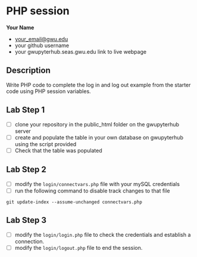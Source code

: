 # PHP session

**Your Name**
  - your_email@gwu.edu
  - your github username
  - your gwupyterhub.seas.gwu.edu link to live webpage
 
## Description
Write PHP code to complete the log in and log out example from the starter code using PHP session variables.
 
## Lab Step 1
  - [ ] clone your repository in the public_html folder on the gwupyterhub server
  - [ ] create and populate the table in your own database on gwupyterhub using the script provided
  - [ ] Check that the table was populated

## Lab Step 2
  - [ ] modify the `login/connectvars.php` file with your mySQL credentials
  - [ ] run the following command to disable track changes to that file
  ```
  git update-index --assume-unchanged connectvars.php
  ```

## Lab Step 3
  - [ ] modify the `login/login.php` file to check the credentials and establish a connection.
  - [ ] modify the `login/logout.php` file to end the session. 
